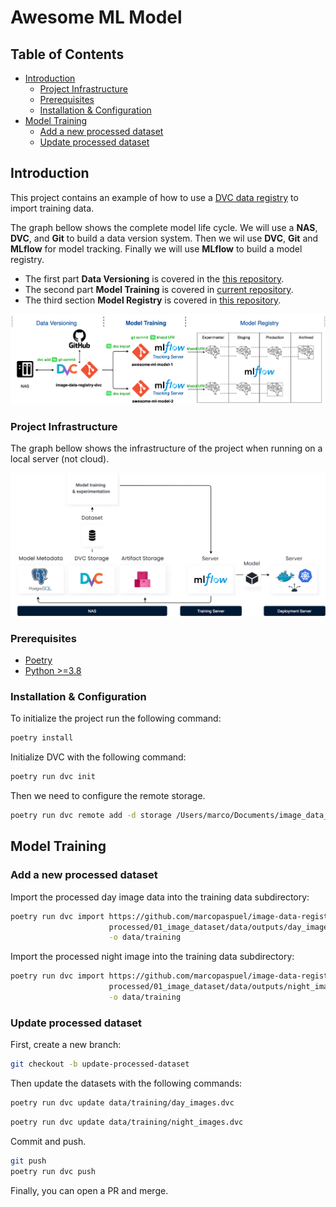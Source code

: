# Awesome ML Model

## Table of Contents
- [Introduction](#introduction)
  * [Project Infrastructure](#project-infrastructure)
  * [Prerequisites](#prerequisites)
  * [Installation & Configuration](#installation---configuration)
- [Model Training](#model-training)
  * [Add a new processed dataset](#add-a-new-processed-dataset)
  * [Update processed dataset](#update-processed-dataset)
    

## Introduction
This project contains an example of how to use a [DVC data registry](https://github.com/marcopaspuel/image-data-registry-dvc) to import training data.

The graph bellow shows the complete model life cycle. We will use a **NAS**, **DVC**, and **Git** to build a data version system.
Then we wil use **DVC**, **Git** and **MLflow** for model tracking. Finally we will use **MLflow** to build a model registry. 
- The first part **Data Versioning** is covered in the [this repository](https://github.com/marcopaspuel/image-data-registry-dvc).
- The second part **Model Training** is covered in [current repository](https://github.com/marcopaspuel/awesome-ml-model).
- The third section **Model Registry** is covered in [this repository]().

![pycharm0](assets/image-data-registry-dvc-flow-diagram.png)

### Project Infrastructure
The graph bellow shows the infrastructure of the project when running on a local server (not cloud).

![pycharm0](assets/image-data-registry-dvc-infra.png)

### Prerequisites
- [Poetry](https://python-poetry.org/docs/#installation) 
- [Python >=3.8](https://www.python.org/doc/)

### Installation & Configuration

To initialize the project run the following command:
```bash
poetry install
```

Initialize DVC with the following command:

```bash
poetry run dvc init
```

Then we need to configure the remote storage.

```bash
poetry run dvc remote add -d storage /Users/marco/Documents/image_data_registry_dvc_storage
```

## Model Training

### Add a new processed dataset

Import the processed day image data into the training data subdirectory:

```bash
poetry run dvc import https://github.com/marcopaspuel/image-data-registry-dvc \
                      processed/01_image_dataset/data/outputs/day_images \
                      -o data/training
```

Import the processed night image into the training data subdirectory:

```bash
poetry run dvc import https://github.com/marcopaspuel/image-data-registry-dvc \
                      processed/01_image_dataset/data/outputs/night_images \
                      -o data/training
```

### Update processed dataset

First, create a new branch:

```bash
git checkout -b update-processed-dataset
```

Then update the datasets with the following commands:

```bash
poetry run dvc update data/training/day_images.dvc
```

```bash
poetry run dvc update data/training/night_images.dvc
```

Commit and push.

```bash
git push
poetry run dvc push
```

Finally, you can open a PR and merge.
